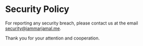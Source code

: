 # Security Policy

For reporting any security breach, please contact us at the email <a href="mailto:security@iammarjamal.me">security@iammarjamal.me</a>.

Thank you for your attention and cooperation.


